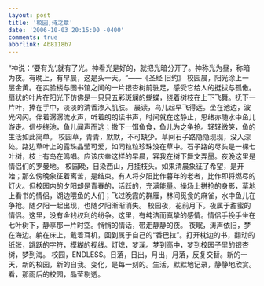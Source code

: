 ```yaml
---
layout: post
title: '校园,诗之章'
date: '2006-10-03 20:15:00 -0400'
comments: true
abbrlink: 4b8118b7
---
```

“神说：‘要有光‘,就有了光。神看光是好的，就把光暗分开了。神称光为昼，称暗为夜。有晚上，有早晨，这是头一天。“——《圣经 旧约》
校园晨，阳光涂上一层金黄。在实验楼与图书馆之间的一片银杏树前驻足，感受它给人的挺拔与孤傲。扇状的叶片在阳光下仿佛是一只只五彩斑斓的蝴蝶，绕着树枝在上下飞舞。抚下一片叶，捧在手中，淡淡的清香渗入肌肤。
晨读，鸟儿起早飞得远。坐在池边，波光闪闪。伴着潺潺流水声，听着朗朗读书声，时间就在这静止，思绪亦随水中鱼儿游走。信步绕池，鱼儿闻声而逃；撒下一饵鱼食，鱼儿为之争抢。轻轻微笑，鱼的生活如此简单。
校园草，青青，默默，不可缺少。草间石子路隐隐现现，没入深处。路边草叶上的露珠晶莹可爱，如同粒粒珍珠没在草中。石子路的尽头是一棵七叶树，枝上有鸟在鸣唱。应该庆幸这样的早晨，容我在树下舞文弄墨。夜晚这里是情侣们的罗曼地。
校园晚，日染西山，月挂枝头。如果清晨象征了希望，是开始；那么傍晚象征着离苦，是结束。有人将夕阳比作暮年的老者，比作即将燃尽的灯火。但校园内的夕阳却是青春的，活跃的，充满能量。操场上拼抢的身影，草地上看书的情侣，湖边喂鱼的人们；飞过晚霞的群雁，林间觅食的麻雀，水中鱼儿在争抢。随夕阳一起出现，也随夕阳渐渐消失。
校园夜，花前月下。夜属于甜蜜的情侣。这里，没有金钱权利的纷争。这里，有纯洁而真挚的感情。情侣手挽手坐在七叶树下，静享那一片时空。悄悄的情话，带走静静的夜。
夜眠，涛声依旧，梦在海边。躺在床上，戴着耳机，回到属于自己的“香巴拉”。打开枕边的书，翻动的纸张，跳跃的字符，模糊的视线。灯熄，梦澜。梦到高中，梦到校园子里的银杏树，梦到海。
校园，ENDLESS。日落，日出，月出，月落，反复交替。新的一天，新的校园，新的自我。变化，是每一刻的。生活，默默地记录，静静地欣赏。看，那雨后的校园，晶莹剔透。
